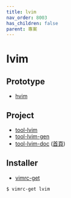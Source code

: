 ```yaml
---
title: lvim
nav_order: 8003
has_children: false
parent: 專案
---
```


# lvim


## Prototype

* [hvim](https://github.com/samwhelp/note-about-vim/tree/gh-pages/_demo/prototype/hvim)


## Project

* [tool-lvim](https://github.com/samwhelp/tool-lvim)
* [tool-lvim-gen](https://github.com/samwhelp/tool-lvim-gen)
* [tool-lvim-doc](https://github.com/samwhelp/tool-lvim-doc) ([首頁](https://samwhelp.github.io/tool-lvim-doc))


## Installer

* [vimrc-get](https://github.com/samwhelp/note-about-vim/tree/gh-pages/_demo/project/vimrc-profile/vimrc-get)

``` sh
$ vimrc-get lvim
```

